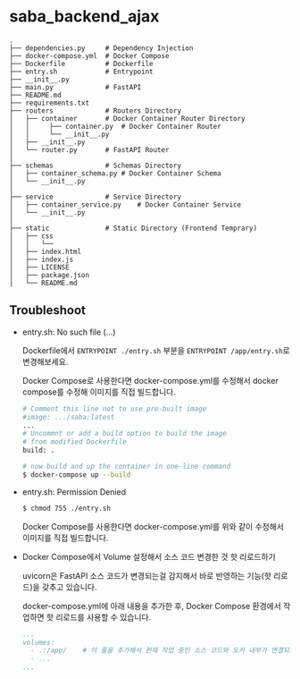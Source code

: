 # saba_backend_ajax
```
.
├── dependencies.py     # Dependency Injection
├── docker-compose.yml  # Docker Compose
├── Dockerfile          # Dockerfile
├── entry.sh            # Entrypoint
├── __init__.py
├── main.py             # FastAPI
├── README.md
├── requirements.txt
├── routers             # Routers Directory
│   ├── container       # Docker Container Router Directory
│   │     ├── container.py  # Docker Container Router
│   │     └── __init__.py
│   ├── __init__.py
│   └── router.py       # FastAPI Router
│
├── schemas             # Schemas Directory
│   ├── container_schema.py # Docker Container Schema
│   └── __init__.py
│       
├── service             # Service Directory
│   ├── container_service.py    # Docker Container Service
│   └── __init__.py
│   
├── static              # Static Directory (Frontend Temprary)
│   ├── css
│   │   └── 
│   ├── index.html
│   ├── index.js
│   ├── LICENSE
│   ├── package.json
│   └── README.md
```

## Troubleshoot

* entry.sh: No such file (...)

  Dockerfile에서 `ENTRYPOINT ./entry.sh` 부분을 `ENTRYPOINT /app/entry.sh`로 변경해보세요.
  
  Docker Compose로 사용한다면 docker-compose.yml를 수정해서 docker compose를 수정해 이미지를 직접 빌드합니다.
  
  ```bash
  # Comment this line not to use pre-built image
  #image: .../saba:latest
  ...
  # Uncommnt or add a build option to build the image
  # from modified Dockerfile
  build: .

  # now build and up the container in one-line command
  $ docker-compose up --build
  ```
* entry.sh: Permission Denied

  ```bash
  $ chmod 755 ./entry.sh
  ```
  
  Docker Compose를 사용한다면 docker-compose.yml를 위와 같이 수정해서 이미지를 직접 빌드합니다.

* Docker Compose에서 Volume 설정해서 소스 코드 변경한 것 핫 리로드하기

  uvicorn은 FastAPI 소스 코드가 변경되는걸 감지해서 바로 반영하는 기능(핫 리로드)을 갖추고 있습니다.
  
  docker-compose.yml에 아래 내용을 추가한 후, Docker Compose 환경에서 작업하면 핫 리로드를 사용할 수 있습니다.
  
  ```yaml
  ...
  volumes:
    - .:/app/    # 이 줄을 추가해서 현재 작업 중인 소스 코드와 도커 내부가 연결되도록 합니다.
    - ...
  ...
  ```
